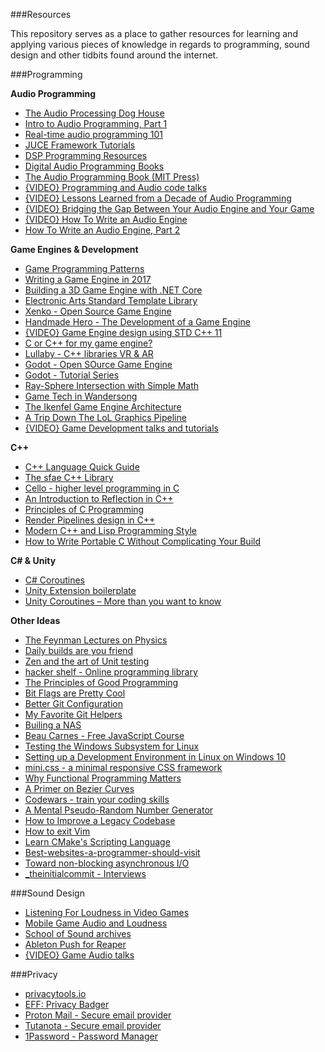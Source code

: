 ###Resources

This repository serves as a place to gather resources for learning and applying various pieces of knowledge in regards to programming, sound design and other tidbits found around the internet.



###Programming

**Audio Programming**

- [The Audio Processing Dog House](https://www.objc.io/issues/24-audio/audio-dog-house/)
- [Intro to Audio Programming, Part 1](https://blogs.msdn.microsoft.com/dawate/2009/06/22/intro-to-audio-programming-part-1-how-audio-data-is-represented/)
- [Real-time audio programming 101](http://www.rossbencina.com/code/real-time-audio-programming-101-time-waits-for-nothing)
- [JUCE Framework Tutorials](https://www.juce.com/learn/)
- [DSP Programming Resources](http://www.musicdsp.org/links.php)
- [Digital Audio Programming Books](http://www.polyhedric.com/software/amazon/dsp.htm)
- [The Audio Programming Book (MIT Press)](https://mitpress.mit.edu/books/audio-programming-book)
- [{VIDEO} Programming and Audio code talks](https://www.youtube.com/playlist?list=PLqrMQvig3uIu_a6dUIw_fabftEQ-_1kpF)
- [{VIDEO} Lessons Learned from a Decade of Audio Programming](http://www.gdcvault.com/play/1020452/Lessons-Learned-from-a-Decade)
- [{VIDEO} Bridging the Gap Between Your Audio Engine and Your Game](http://www.gdcvault.com/play/1020458/Bridging-the-Gap-Between-Your)
- [{VIDEO} How To Write an Audio Engine](http://www.gdcvault.com/play/1022060/How-to-Write-an-Audio)
- [How To Write an Audio Engine, Part 2](http://www.gdcvault.com/play/1024677/How-to-Write-an-Audio)


**Game Engines & Development**

- [Game Programming Patterns](http://gameprogrammingpatterns.com/)
- [Writing a Game Engine in 2017](http://www.randygaul.net/2017/02/24/writing-a-game-engine-in-2017/)
- [Building a 3D Game Engine with .NET Core](https://mellinoe.wordpress.com/2017/01/18/net-core-game-engine/)
- [Electronic Arts Standard Template Library](https://github.com/electronicarts/EASTL)
- [Xenko - Open Source Game Engine](http://xenko.com/)
- [Handmade Hero - The Development of a Game Engine](https://hero.handmade.network/episodes)
- [{VIDEO} Game Engine design using STD C++ 11](https://www.youtube.com/watch?v=8AjRD6mU96s&app=desktop)
- [C or C++ for my game engine?](http://crafn.kapsi.fi/new_engine.html)
- [Lullaby - C++ libraries VR & AR](https://github.com/google/lullaby)
- [Godot - Open SOurce Game Engine](https://godotengine.org/)
- [Godot - Tutorial Series](http://www.gamefromscratch.com/page/Godot-Game-Engine-tutorial-series.aspx)
- [Ray-Sphere Intersection with Simple Math](http://kylehalladay.com/blog/tutorial/math/2013/12/24/Ray-Sphere-Intersection.html)
- [Game Tech in Wandersong](https://wandersong.tumblr.com/tagged/howto)
- [The Ikenfel Game Engine Architecture](http://ikenfell.com/tools/)
- [A Trip Down The LoL Graphics Pipeline](https://engineering.riotgames.com/news/trip-down-lol-graphics-pipeline)
- [{VIDEO} Game Development talks and tutorials](https://www.youtube.com/playlist?list=PLqrMQvig3uIstqoR0dMYnd5GERnpIOlTx)

**C++**

- [C++ Language Quick Guide](https://viptechworld.blogspot.ca/2017/05/cpp-quick-guide-by-vtw.html?m=1)
- [The sfae C++ Library](http://www.drdobbs.com/cpp/the-safe-c-library/214502214)
- [Cello - higher level programming in C](http://libcello.org/)
- [An Introduction to Reflection in C++](http://jackieokay.com/2017/04/13/reflection1.html)
- [Principles of C Programming](https://drewdevault.com/2017/03/15/How-I-learned-to-stop-worrying-and-love-C.html)
- [Render Pipelines design in C++](http://www.marti.works/render-pipelines-desing-in-c/)
- [Modern C++ and Lisp Programming Style](https://chriskohlhepp.wordpress.com/advanced-c-lisp/convergence-of-modern-cplusplus-and-lisp/)
- [How to Write Portable C Without Complicating Your Build](http://nullprogram.com/blog/2017/03/30/)

**C# & Unity**

- [C# Coroutines](https://smellegantcode.wordpress.com/2008/04/09/coroutines-with-ienumerable-and-yield-return/)
- [Unity Extension boilerplate](https://github.com/kinifi/unity-extension-boilerplate)
- [Unity Coroutines – More than you want to know](http://twistedoakstudios.com/blog/Post83_coroutines-more-than-you-want-to-know)

**Other Ideas**

- [The Feynman Lectures on Physics](http://www.feynmanlectures.caltech.edu/)
- [Daily builds are you friend](https://www.joelonsoftware.com/2001/01/27/daily-builds-are-your-friend/)
- [Zen and the art of Unit testing](https://marcin-chwedczuk.github.io/zen-and-the-art-of-unit-testing)
- [hacker shelf - Online programming library](http://hackershelf.com/browse/)
- [The Principles of Good Programming](https://www.artima.com/weblogs/viewpost.jsp?thread=331531)
- [Bit Flags are Pretty Cool](http://kylehalladay.com/blog/2013/04/21/Bit-Flags-Are-Pretty-Cool.html)
- [Better Git Configuration](https://blog.scottnonnenberg.com/better-git-configuration/)
- [My Favorite Git Helpers](https://dev.to/andrew565/my-favorite-git-helpers)
- [Builing a NAS](http://jro.io/nas/)
- [Beau Carnes - Free JavaScript Course](https://medium.freecodecamp.com/my-giant-javascript-basics-course-is-now-live-on-youtube-and-its-100-free-9020a21bbc27)
- [Testing the Windows Subsystem for Linux](https://blogs.msdn.microsoft.com/wsl/2017/04/11/testing-the-windows-subsystem-for-linux/)
- [Setting up a Development Environment in Linux on Windows 10](https://www.hanselman.com/blog/SettingUpAShinyDevelopmentEnvironmentWithinLinuxOnWindows10.aspx)
- [mini.css - a minimal responsive CSS framework](http://minicss.org/index.html)
- [Why Functional Programming Matters](https://hackernoon.com/why-functional-programming-matters-c647f56a7691)
- [A Primer on Bezier Curves](https://pomax.github.io/bezierinfo/#preface)
- [Codewars - train your coding skills](https://www.codewars.com/?language=cpp)
- [A Mental Pseudo-Random Number Generator](http://blog.yunwilliamyu.net/2011/08/14/mindhack-mental-math-pseudo-random-number-generators/)
- [How to Improve a Legacy Codebase](https://jacquesmattheij.com/improving-a-legacy-codebase)
- [How to exit Vim](https://medium.freecodecamp.com/one-out-of-every-20-000-stack-overflow-visitors-is-just-trying-to-exit-vim-5a6b6175e7b6)
- [Learn CMake's Scripting Language](http://preshing.com/20170522/learn-cmakes-scripting-language-in-15-minutes/)
- [Best-websites-a-programmer-should-visit](https://github.com/sdmg15/Best-websites-a-programmer-should-visit)
- [Toward non-blocking asynchronous I/O](https://lwn.net/Articles/724198/)
- [_theinitialcommit - Interviews](https://theinitialcommit.com/)



###Sound Design

- [Listening For Loudness in Video Games](www.stephenschappler.com/2013/07/26/listening-for-loudness-in-video-games/)
- [Mobile Game Audio and Loudness](http://www.gamasutra.com/blogs/RobBridgett/20150311/225632/Adaptive_Audio_for_Mobile.php)
- [School of Sound archives](http://www.schoolofsound.co.uk/sos/audio-and-video-archives/)
- [Ableton Push for Reaper](http://www.mossgrabers.de/Software/Push/Push.html)
- [{VIDEO} Game Audio talks](https://www.youtube.com/playlist?list=PLqrMQvig3uIv9y7R8E-o2e3SCdzYAhD0g)



###Privacy

- [privacytools.io](https://privacytoolsio.github.io/privacytools.io/)
- [EFF: Privacy Badger](https://www.eff.org/privacybadger)
- [Proton Mail - Secure email provider](https://protonmail.com/)
- [Tutanota - Secure email provider](https://tutanota.com/)
- [1Password - Password Manager](https://1password.com/)